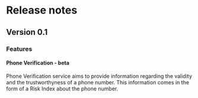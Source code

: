 # Release notes

## Version 0.1

### Features

#### Phone Verification - beta

Phone Verification service aims to provide information regarding the validity and the trustworthyness of a phone number.
This information comes in the form of a Risk Index about the phone number.

